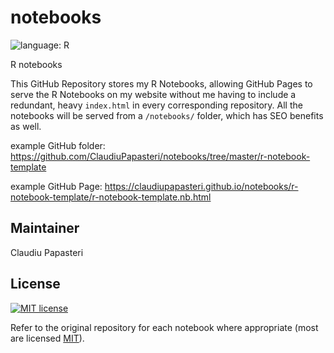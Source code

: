 # notebooks

![language: R](https://img.shields.io/badge/language-R-blue.svg)

R notebooks

This GitHub Repository stores my R Notebooks, allowing GitHub Pages to serve the R Notebooks on my website without me having to include a redundant, heavy `index.html` in every corresponding repository. All the notebooks will be served from a `/notebooks/` folder, which has SEO benefits as well. 

example GitHub folder: https://github.com/ClaudiuPapasteri/notebooks/tree/master/r-notebook-template

example GitHub Page: https://claudiupapasteri.github.io/notebooks/r-notebook-template/r-notebook-template.nb.html



## Maintainer

Claudiu Papasteri 

## License

[![MIT license](http://img.shields.io/badge/license-MIT-brightgreen.svg)](http://opensource.org/licenses/MIT)

Refer to the original repository for each notebook where appropriate (most are licensed <a rel="license" href="http://opensource.org/licenses/MIT">MIT</a>). 

